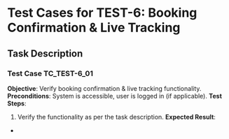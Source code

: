# Test Cases for TEST-6: Booking Confirmation & Live Tracking

## Task Description


### Test Case TC_TEST-6_01
**Objective**: Verify booking confirmation & live tracking functionality.
**Preconditions**: System is accessible, user is logged in (if applicable).
**Test Steps**:
1. Verify the functionality as per the task description.
**Expected Result**:
- 

